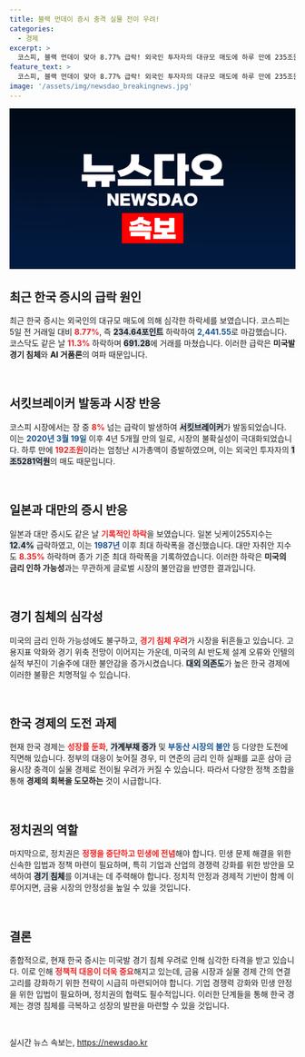 ```yaml
---
title: 블랙 먼데이 증시 충격 실물 전이 우려!
categories:
  - 경제
excerpt: >
  코스피, 블랙 먼데이 맞아 8.77% 급락! 외국인 투자자의 대규모 매도에 하루 만에 235조원 증발. 금리 인하 기대 속에도 아시아 증시가 요동치는 이유는? 비상 대응 나선 정부의 미래는? 클릭해서 확인하세요!
feature_text: >
  코스피, 블랙 먼데이 맞아 8.77% 급락! 외국인 투자자의 대규모 매도에 하루 만에 235조원 증발. 금리 인하 기대 속에도 아시아 증시가 요동치는 이유는? 비상 대응 나선 정부의 미래는? 클릭해서 확인하세요!
image: '/assets/img/newsdao_breakingnews.jpg'
---
```


<p><img src="/assets/img/newsdao_breakingnews.jpg" alt="bookingtag 속보" /></p>

<h2 data-ke-size="size26">최근 한국 증시의 급락 원인</h2>

<p data-ke-size="size16">최근 한국 증시는 외국인의 대규모 매도에 의해 심각한 하락세를 보였습니다. 코스피는 5일 전 거래일 대비 <b><span style="color: #ee2323;">8.77%</span></b>, 즉 <b><span style="background-color: #21538527;">234.64포인트</span></b> 하락하여 <b><span style="color: #1a5490;">2,441.55</span></b>로 마감했습니다. 코스닥도 같은 날 <b><span style="color: #ee2323;">11.3%</span></b> 하락하며 <b><span style="background-color: #21538527;">691.28</span></b>에 거래를 마쳤습니다. 이러한 급락은 <b>미국발 경기 침체</b>와 <b>AI 거품론</b>의 여파 때문입니다.</p>

<p data-ke-size="size16">&nbsp;</p>

<h2 data-ke-size="size26">서킷브레이커 발동과 시장 반응</h2>

<p data-ke-size="size16">코스피 시장에서는 장 중 <b><span style="color: #ee2323;">8%</span></b> 넘는 급락이 발생하여 <b><span style="background-color: #21538527;">서킷브레이커</span></b>가 발동되었습니다. 이는 <b><span style="color: #1a5490;">2020년 3월 19일</span></b> 이후 4년 5개월 만의 일로, 시장의 불확실성이 극대화되었습니다. 하루 만에 <b><span style="color: #ee2323;">192조원</span></b>이라는 엄청난 시가총액이 증발하였으며, 이는 외국인 투자자의 <b><span style="background-color: #21538527;">1조5281억원</span></b>의 매도 때문입니다.</p>

<p data-ke-size="size16">&nbsp;</p>

<h2 data-ke-size="size26">일본과 대만의 증시 반응</h2>

<p data-ke-size="size16">일본과 대만 증시도 같은 날 <b><span style="color: #ee2323;">기록적인 하락</span></b>을 보였습니다. 일본 닛케이255지수는 <b><span style="background-color: #21538527;">12.4%</span></b> 급락하였고, 이는 <b><span style="color: #1a5490;">1987년</span></b> 이후 최대 하락폭을 경신했습니다. 대만 자취안 지수도 <b><span style="color: #ee2323;">8.35%</span></b> 하락하며 종가 기준 최대 하락폭을 기록하였습니다. 이러한 하락은 <b>미국의 금리 인하 가능성</b>과는 무관하게 글로벌 시장의 불안감을 반영한 결과입니다.</p>

<p data-ke-size="size16">&nbsp;</p>

<h2 data-ke-size="size26">경기 침체의 심각성</h2>

<p data-ke-size="size16">미국의 금리 인하 가능성에도 불구하고, <b><span style="color: #ee2323;">경기 침체 우려</span></b>가 시장을 뒤흔들고 있습니다. 고용지표 악화와 경기 위축 전망이 이어지는 가운데, 미국의 AI 반도체 설계 오류와 인텔의 실적 부진이 기술주에 대한 불안감을 증가시켰습니다. <b><span style="background-color: #21538527;">대외 의존도</span></b>가 높은 한국 경제에 이러한 불황은 치명적일 수 있습니다.</p>

<p data-ke-size="size16">&nbsp;</p>

<h2 data-ke-size="size26">한국 경제의 도전 과제</h2>

<p data-ke-size="size16">현재 한국 경제는 <b><span style="color: #ee2323;">성장률 둔화</span></b>, <b><span style="background-color: #21538527;">가계부채 증가</span></b> 및 <b><span style="color: #1a5490;">부동산 시장의 불안</span></b> 등 다양한 도전에 직면해 있습니다. 정부의 대응이 늦어질 경우, 미 연준의 금리 인하 실패를 교훈 삼아 금융시장 충격이 실물 경제로 전이될 우려가 커질 수 있습니다. 따라서 다양한 정책 조합을 통해 <b>경제의 회복을 도모하는</b> 것이 시급합니다.</p>

<p data-ke-size="size16">&nbsp;</p>

<h2 data-ke-size="size26">정치권의 역할</h2>

<p data-ke-size="size16">마지막으로, 정치권은 <b><span style="color: #ee2323;">정쟁을 중단하고 민생에 전념</span></b>해야 합니다. 민생 문제 해결을 위한 신속한 입법과 정책 마련이 필요하며, 특히 기업과 산업의 경쟁력 강화를 위한 방안을 모색하여 <b><span style="background-color: #21538527;">경기 침체</span></b>를 이겨내는 데 주력해야 합니다. 정치적 안정과 경제적 기반이 함께 이루어지면, 금융 시장의 안정성을 높일 수 있을 것입니다.</p>

<p data-ke-size="size16">&nbsp;</p>

<h2 data-ke-size="size26">결론</h2>

<p data-ke-size="size16">종합적으로, 현재 한국 증시는 미국발 경기 침체 우려로 인해 심각한 타격을 받고 있습니다. 이로 인해 <b><span style="color: #ee2323;">정책적 대응이 더욱 중요</span></b>해지고 있는데, 금융 시장과 실물 경제 간의 연결고리를 강화하기 위한 전략이 시급히 마련되어야 합니다. 기업 경쟁력 강화와 민생 안정을 위한 입법이 필요하며, 정치권의 협력도 필수적입니다. 이러한 단계들을 통해 한국 경제는 경영 침체를 극복하고 성장의 발판을 마련할 수 있을 것입니다.</p>

<p data-ke-size="size16">&nbsp;</p>
실시간 뉴스 속보는, <a href="https://newsdao.kr" rel="dofollow">https://newsdao.kr</a>


